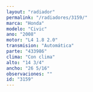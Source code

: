 ```yaml
---
layout: "radiador"
permalink: "/radiadores/3159/"
marca: "Honda"
modelo: "Civic"
ano: "2008"
motor: "L4 1.8 2.0"
transmision: "Automática"
parte: "433986"
clima: "Con clima"
alto: "14 3/4"
ancho: "26 5/16"
observaciones: ""
id: "3159"
---
```


